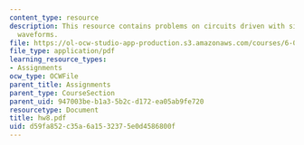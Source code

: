 ```yaml
---
content_type: resource
description: This resource contains problems on circuits driven with sinusoidal input
  waveforms.
file: https://ol-ocw-studio-app-production.s3.amazonaws.com/courses/6-071j-introduction-to-electronics-signals-and-measurement-spring-2006/d59fa852c35a6a1532375e0d4586800f_hw8.pdf
file_type: application/pdf
learning_resource_types:
- Assignments
ocw_type: OCWFile
parent_title: Assignments
parent_type: CourseSection
parent_uid: 947003be-b1a3-5b2c-d172-ea05ab9fe720
resourcetype: Document
title: hw8.pdf
uid: d59fa852-c35a-6a15-3237-5e0d4586800f
---
```

